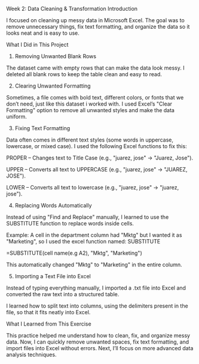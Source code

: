 Week 2: Data Cleaning & Transformation
Introduction

I focused on cleaning up messy data in Microsoft Excel. The goal was to remove unnecessary things, fix text formatting, and organize the data so it looks neat and is easy to use.

What I Did in This Project

1. Removing Unwanted Blank Rows

The dataset came with empty rows that can make the data look messy. I deleted all blank rows to keep the table clean and easy to read.

2. Clearing Unwanted Formatting

Sometimes, a file comes with bold text, different colors, or fonts that we don’t need, just like this dataset i worked with. I used Excel’s "Clear Formatting" option to remove all unwanted styles and make the data uniform.

3. Fixing Text Formatting

Data often comes in different text styles (some words in uppercase, lowercase, or mixed case). I used the following Excel functions to fix this:

PROPER – Changes text to Title Case (e.g., "juarez, jose" → "Juarez, Jose").

UPPER – Converts all text to UPPERCASE (e.g., "juarez, jose" → "JUAREZ, JOSE").

LOWER – Converts all text to lowercase (e.g., "juarez, jose" → "juarez, jose").

4. Replacing Words Automatically

Instead of using "Find and Replace" manually, I learned to use the SUBSTITUTE function to replace words inside cells.

Example: A cell in the department column had "Mktg" but I wanted it as "Marketing", so I used the excel function named: SUBSTITUTE

=SUBSTITUTE(cell name(e.g A2), "Mktg", "Marketing")

This automatically changed "Mktg" to "Marketing" in the entire column.

5. Importing a Text File into Excel

Instead of typing everything manually, I imported a .txt file into Excel and converted the raw text into a structured table.

I learned how to split text into columns, using the delimiters present in the file, so that it fits neatly into Excel.

What I Learned from This Exercise

This practice helped me understand how to clean, fix, and organize messy data. Now, I can quickly remove unwanted spaces, fix text formatting, and import files into Excel without errors. Next, I’ll focus on more advanced data analysis techniques.
